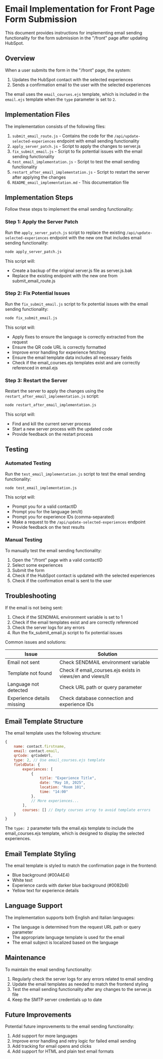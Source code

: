 # Email Implementation for Front Page Form Submission

This document provides instructions for implementing email sending functionality for the form submission in the "/front" page after updating HubSpot.

## Overview

When a user submits the form in the "/front" page, the system:
1. Updates the HubSpot contact with the selected experiences
2. Sends a confirmation email to the user with the selected experiences

The email uses the `email_courses.ejs` template, which is included in the `email.ejs` template when the `type` parameter is set to `2`.

## Implementation Files

The implementation consists of the following files:

1. `submit_email_route.js` - Contains the code for the `/api/update-selected-experiences` endpoint with email sending functionality
2. `apply_server_patch.js` - Script to apply the changes to server.js
3. `fix_submit_email.js` - Script to fix potential issues with the email sending functionality
4. `test_email_implementation.js` - Script to test the email sending functionality
5. `restart_after_email_implementation.js` - Script to restart the server after applying the changes
6. `README_email_implementation.md` - This documentation file

## Implementation Steps

Follow these steps to implement the email sending functionality:

### Step 1: Apply the Server Patch

Run the `apply_server_patch.js` script to replace the existing `/api/update-selected-experiences` endpoint with the new one that includes email sending functionality:

```bash
node apply_server_patch.js
```

This script will:
- Create a backup of the original server.js file as server.js.bak
- Replace the existing endpoint with the new one from submit_email_route.js

### Step 2: Fix Potential Issues

Run the `fix_submit_email.js` script to fix potential issues with the email sending functionality:

```bash
node fix_submit_email.js
```

This script will:
- Apply fixes to ensure the language is correctly extracted from the request
- Ensure the QR code URL is correctly formatted
- Improve error handling for experience fetching
- Ensure the email template data includes all necessary fields
- Check if the email_courses.ejs templates exist and are correctly referenced in email.ejs

### Step 3: Restart the Server

Restart the server to apply the changes using the `restart_after_email_implementation.js` script:

```bash
node restart_after_email_implementation.js
```

This script will:
- Find and kill the current server process
- Start a new server process with the updated code
- Provide feedback on the restart process

## Testing

### Automated Testing

Run the `test_email_implementation.js` script to test the email sending functionality:

```bash
node test_email_implementation.js
```

This script will:
- Prompt you for a valid contactID
- Prompt you for the language (en/it)
- Prompt you for experience IDs (comma-separated)
- Make a request to the `/api/update-selected-experiences` endpoint
- Provide feedback on the test results

### Manual Testing

To manually test the email sending functionality:

1. Open the "/front" page with a valid contactID
2. Select some experiences
3. Submit the form
4. Check if the HubSpot contact is updated with the selected experiences
5. Check if the confirmation email is sent to the user

## Troubleshooting

If the email is not being sent:

1. Check if the SENDMAIL environment variable is set to 1
2. Check if the email templates exist and are correctly referenced
3. Check the server logs for any errors
4. Run the fix_submit_email.js script to fix potential issues

Common issues and solutions:

| Issue | Solution |
|-------|----------|
| Email not sent | Check SENDMAIL environment variable |
| Template not found | Check if email_courses.ejs exists in views/en and views/it |
| Language not detected | Check URL path or query parameter |
| Experience details missing | Check database connection and experience IDs |

## Email Template Structure

The email template uses the following structure:

```javascript
{
    name: contact.firstname,
    email: contact.email,
    qrCode: qrCodeUrl,
    type: 2, // Use email_courses.ejs template
    fieldData: {
        experiences: [
            {
                title: "Experience Title",
                date: "May 10, 2025",
                location: "Room 101",
                time: "14:00"
            },
            // More experiences...
        ],
        courses: [] // Empty courses array to avoid template errors
    }
}
```

The `type: 2` parameter tells the email.ejs template to include the email_courses.ejs template, which is designed to display the selected experiences.

## Email Template Styling

The email template is styled to match the confirmation page in the frontend:
- Blue background (#00A4E4)
- White text
- Experience cards with darker blue background (#0082b6)
- Yellow text for experience details

## Language Support

The implementation supports both English and Italian languages:
- The language is determined from the request URL path or query parameter
- The appropriate language template is used for the email
- The email subject is localized based on the language

## Maintenance

To maintain the email sending functionality:

1. Regularly check the server logs for any errors related to email sending
2. Update the email templates as needed to match the frontend styling
3. Test the email sending functionality after any changes to the server.js file
4. Keep the SMTP server credentials up to date

## Future Improvements

Potential future improvements to the email sending functionality:

1. Add support for more languages
2. Improve error handling and retry logic for failed email sending
3. Add tracking for email opens and clicks
4. Add support for HTML and plain text email formats